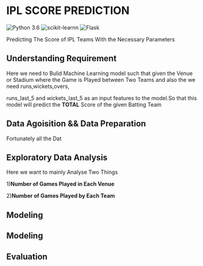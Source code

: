 # IPL SCORE PREDICTION

![Python 3.6](https://img.shields.io/badge/Python-3.6-brightgreen.svg) ![scikit-learnn](https://img.shields.io/badge/Library-Scikit_Learn-orange.svg) ![Flask](https://img.shields.io/badge/Library-Flask-orange.svg)

Predicting The Score of IPL Teams With the Necessary Parameters 


## Understanding Requirement

Here we need to Bulid Machine Learning model such that given the Venue or Stadium where the Game is Played between Two Teams and also the we need runs,wickets,overs,

runs_last_5	and wickets_last_5 as an input features to the model.So that this model will predict the **TOTAL** Score of the given Batting Team 


 ## Data Agoisition && Data Preparation
 
 Fortunately all the Dat
 
 
 
 ## Exploratory Data Analysis
 
 Here we want to mainly Analyse Two Things
 
 1)**Number of Games Played in Each Venue**
 
 2)**Number of Games Played by Each Team**
 
 ## Modeling
 
  
 
 ## Modeling

 
  ## Evaluation
